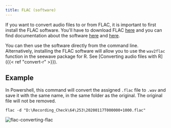 ```yaml
---
title: FLAC (software)
---
```


If you want to convert audio files to or from FLAC, it is important to
first install the FLAC software. You'll have to download FLAC [here](https://xiph.org/flac/download.html)
and you can find documentation about the software [here](https://xiph.org/flac/documentation.html)
and [here](https://xiph.org/flac/documentation_tools.html). 

You can then use the software directly from the command line. Alternatively,
 installing the FLAC software will  allow you to use the `wav2flac` function in
the seewave package for R. See [Converting audio files with R]({{< ref
"convert-r" >}}). 

## Example

In Powershell, this command will convert the assigned `.flac` file to
`.wav` and save it with the same name, in the same folder as the original.
The original file will not be removed. 

```
flac -d "D:\Recording_Check\64\253\20200117T000000+1000.flac"
```
![flac-converting-flac](flac-converting-flac.JPG)